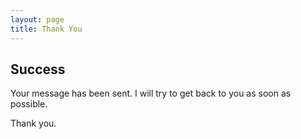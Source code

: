 ```yaml
---
layout: page
title: Thank You
---
```

## Success
Your message has been sent. I will try to get back to you as soon as possible.

Thank you.
